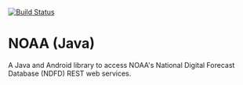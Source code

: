 [![Build Status](https://travis-ci.org/zugaldia/noaa-java.svg?branch=master)](https://travis-ci.org/zugaldia/noaa-java)

# NOAA (Java)

A Java and Android library to access NOAA's National Digital Forecast Database (NDFD) REST web services.
